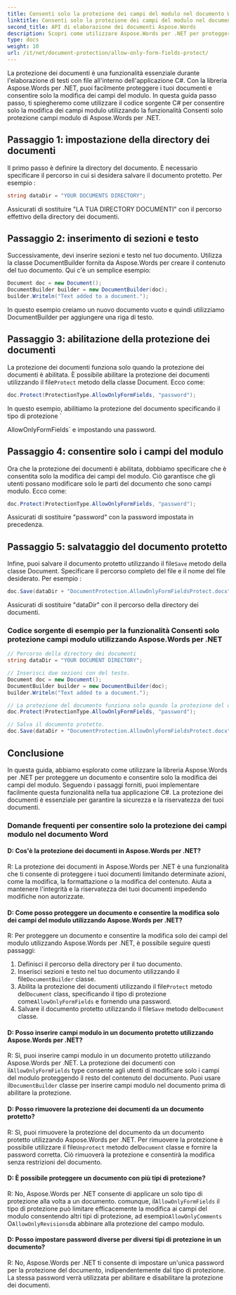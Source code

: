 ```yaml
---
title: Consenti solo la protezione dei campi del modulo nel documento Word
linktitle: Consenti solo la protezione dei campi del modulo nel documento Word
second_title: API di elaborazione dei documenti Aspose.Words
description: Scopri come utilizzare Aspose.Words per .NET per proteggere i documenti Word e consentire solo la modifica dei campi del modulo.
type: docs
weight: 10
url: /it/net/document-protection/allow-only-form-fields-protect/
---
```

La protezione dei documenti è una funzionalità essenziale durante l'elaborazione di testi con file all'interno dell'applicazione C#. Con la libreria Aspose.Words per .NET, puoi facilmente proteggere i tuoi documenti e consentire solo la modifica dei campi del modulo. In questa guida passo passo, ti spiegheremo come utilizzare il codice sorgente C# per consentire solo la modifica dei campi modulo utilizzando la funzionalità Consenti solo protezione campi modulo di Aspose.Words per .NET.

## Passaggio 1: impostazione della directory dei documenti

Il primo passo è definire la directory del documento. È necessario specificare il percorso in cui si desidera salvare il documento protetto. Per esempio :

```csharp
string dataDir = "YOUR DOCUMENTS DIRECTORY";
```

Assicurati di sostituire "LA TUA DIRECTORY DOCUMENTI" con il percorso effettivo della directory dei documenti.

## Passaggio 2: inserimento di sezioni e testo

Successivamente, devi inserire sezioni e testo nel tuo documento. Utilizza la classe DocumentBuilder fornita da Aspose.Words per creare il contenuto del tuo documento. Qui c'è un semplice esempio:

```csharp
Document doc = new Document();
DocumentBuilder builder = new DocumentBuilder(doc);
builder.Writeln("Text added to a document.");
```

In questo esempio creiamo un nuovo documento vuoto e quindi utilizziamo DocumentBuilder per aggiungere una riga di testo.

## Passaggio 3: abilitazione della protezione dei documenti

 La protezione dei documenti funziona solo quando la protezione dei documenti è abilitata. È possibile abilitare la protezione dei documenti utilizzando il file`Protect` metodo della classe Document. Ecco come:

```csharp
doc.Protect(ProtectionType.AllowOnlyFormFields, "password");
```

In questo esempio, abilitiamo la protezione del documento specificando il tipo di protezione `

AllowOnlyFormFields` e impostando una password.

## Passaggio 4: consentire solo i campi del modulo

Ora che la protezione dei documenti è abilitata, dobbiamo specificare che è consentita solo la modifica dei campi del modulo. Ciò garantisce che gli utenti possano modificare solo le parti del documento che sono campi modulo. Ecco come:

```csharp
doc.Protect(ProtectionType.AllowOnlyFormFields, "password");
```

Assicurati di sostituire "password" con la password impostata in precedenza.

## Passaggio 5: salvataggio del documento protetto

 Infine, puoi salvare il documento protetto utilizzando il file`Save` metodo della classe Document. Specificare il percorso completo del file e il nome del file desiderato. Per esempio :

```csharp
doc.Save(dataDir + "DocumentProtection.AllowOnlyFormFieldsProtect.docx");
```

Assicurati di sostituire "dataDir" con il percorso della directory dei documenti.

### Codice sorgente di esempio per la funzionalità Consenti solo protezione campi modulo utilizzando Aspose.Words per .NET

```csharp
// Percorso della directory dei documenti
string dataDir = "YOUR DOCUMENT DIRECTORY";

// Inserisci due sezioni con del testo.
Document doc = new Document();
DocumentBuilder builder = new DocumentBuilder(doc);
builder.Writeln("Text added to a document.");

// La protezione del documento funziona solo quando la protezione del documento è attivata ed è consentita solo la modifica nei campi del modulo.
doc.Protect(ProtectionType.AllowOnlyFormFields, "password");

// Salva il documento protetto.
doc.Save(dataDir + "DocumentProtection.AllowOnlyFormFieldsProtect.docx");
```

## Conclusione

In questa guida, abbiamo esplorato come utilizzare la libreria Aspose.Words per .NET per proteggere un documento e consentire solo la modifica dei campi del modulo. Seguendo i passaggi forniti, puoi implementare facilmente questa funzionalità nella tua applicazione C#. La protezione dei documenti è essenziale per garantire la sicurezza e la riservatezza dei tuoi documenti.

### Domande frequenti per consentire solo la protezione dei campi modulo nel documento Word

#### D: Cos'è la protezione dei documenti in Aspose.Words per .NET?

R: La protezione dei documenti in Aspose.Words per .NET è una funzionalità che ti consente di proteggere i tuoi documenti limitando determinate azioni, come la modifica, la formattazione o la modifica del contenuto. Aiuta a mantenere l'integrità e la riservatezza dei tuoi documenti impedendo modifiche non autorizzate.

#### D: Come posso proteggere un documento e consentire la modifica solo dei campi del modulo utilizzando Aspose.Words per .NET?

R: Per proteggere un documento e consentire la modifica solo dei campi del modulo utilizzando Aspose.Words per .NET, è possibile seguire questi passaggi:
1. Definisci il percorso della directory per il tuo documento.
2.  Inserisci sezioni e testo nel tuo documento utilizzando il file`DocumentBuilder` classe.
3.  Abilita la protezione dei documenti utilizzando il file`Protect` metodo del`Document` class, specificando il tipo di protezione come`AllowOnlyFormFields` e fornendo una password.
4.  Salvare il documento protetto utilizzando il file`Save` metodo del`Document` classe.

#### D: Posso inserire campi modulo in un documento protetto utilizzando Aspose.Words per .NET?

R: Sì, puoi inserire campi modulo in un documento protetto utilizzando Aspose.Words per .NET. La protezione dei documenti con il`AllowOnlyFormFields` type consente agli utenti di modificare solo i campi del modulo proteggendo il resto del contenuto del documento. Puoi usare il`DocumentBuilder` classe per inserire campi modulo nel documento prima di abilitare la protezione.

#### D: Posso rimuovere la protezione dei documenti da un documento protetto?

 R: Sì, puoi rimuovere la protezione del documento da un documento protetto utilizzando Aspose.Words per .NET. Per rimuovere la protezione è possibile utilizzare il file`Unprotect` metodo del`Document` classe e fornire la password corretta. Ciò rimuoverà la protezione e consentirà la modifica senza restrizioni del documento.

#### D: È possibile proteggere un documento con più tipi di protezione?

 R: No, Aspose.Words per .NET consente di applicare un solo tipo di protezione alla volta a un documento. comunque, il`AllowOnlyFormFields` il tipo di protezione può limitare efficacemente la modifica ai campi del modulo consentendo altri tipi di protezione, ad esempio`AllowOnlyComments` O`AllowOnlyRevisions`da abbinare alla protezione del campo modulo.

#### D: Posso impostare password diverse per diversi tipi di protezione in un documento?

R: No, Aspose.Words per .NET ti consente di impostare un'unica password per la protezione del documento, indipendentemente dal tipo di protezione. La stessa password verrà utilizzata per abilitare e disabilitare la protezione dei documenti.